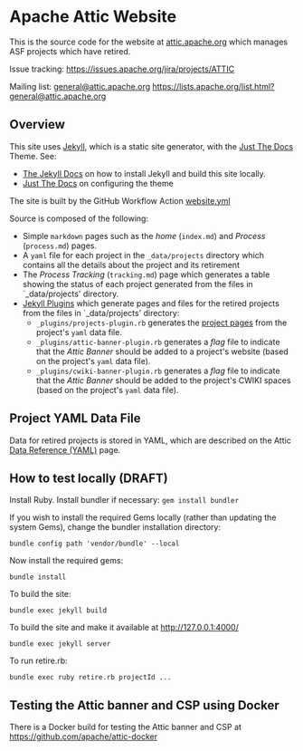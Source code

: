 <!--
#
# Licensed to the Apache Software Foundation (ASF) under one or more
# contributor license agreements.  See the NOTICE file distributed with
# this work for additional information regarding copyright ownership.
# The ASF licenses this file to You under the Apache License, Version 2.0
# (the "License"); you may not use this file except in compliance with
# the License.  You may obtain a copy of the License at
#
#     http://www.apache.org/licenses/LICENSE-2.0
#
# Unless required by applicable law or agreed to in writing, software
# distributed under the License is distributed on an "AS IS" BASIS,
# WITHOUT WARRANTIES OR CONDITIONS OF ANY KIND, either express or implied.
# See the License for the specific language governing permissions and
# limitations under the License.
#
-->

# Apache Attic Website

This is the source code for the website at [attic.apache.org](https://attic.apache.org)
which manages ASF projects which have retired.

Issue tracking: https://issues.apache.org/jira/projects/ATTIC

Mailing list: general@attic.apache.org https://lists.apache.org/list.html?general@attic.apache.org

## Overview

This site uses [Jekyll](https://github.com/jekyll/jekyll), which is a static site generator,
with the [Just The Docs](https://just-the-docs.github.io/just-the-docs/) Theme. See:
 - [The Jekyll Docs](https://jekyllrb.com/docs/) on how to install Jekyll and build this
site locally.
 - [Just The Docs](https://just-the-docs.github.io/just-the-docs/) on configuring the theme

The site is built by the GitHub Workflow Action [website.yml](https://github.com/apache/attic/blob/main/.github/workflows/website.yml)

Source is composed of the following:

  - Simple `markdown` pages such as the _home_ (`index.md`) and _Process_ (`process.md`) pages.
  - A `yaml` file for each project in the `_data/projects` directory which contains all the
    details about the project and its retirement
  - The _Process Tracking_ (`tracking.md`) page which generates a table showing the status of each
    project generated from the files in `_data/projects' directory.
  - [Jekyll Plugins](https://jekyllrb.com/docs/plugins/) which generate pages and files for the
    retired projects from the files in `_data/projects' directory:
    - `_plugins/projects-plugin.rb` generates the [project pages](https://attic.apache.org/projects/)
      from the project's `yaml` data file.
    - `_plugins/attic-banner-plugin.rb` generates a _flag_ file to indicate that the _Attic Banner_
      should be added to a project's website (based on the project's `yaml` data file).
    - `_plugins/cwiki-banner-plugin.rb` generates a _flag_ file to indicate that the _Attic Banner_
      should be added to the project's CWIKI spaces (based on the project's `yaml` data file).

## Project YAML Data File

Data for retired projects is stored in YAML, which are described on the Attic
[Data Reference (YAML)](https://attic.apache.org/data.html) page.

## How to test locally (DRAFT) ##

Install Ruby.
Install bundler if necessary: ```gem install bundler```

If you wish to install the required Gems locally (rather than updating the system Gems),
change the bundler installation directory:

```bundle config path 'vendor/bundle' --local```

Now install the required gems:

```bundle install```

To build the site:

```bundle exec jekyll build```

To build the site and make it available at http://127.0.0.1:4000/

```bundle exec jekyll server```

To run retire.rb:

```bundle exec ruby retire.rb projectId ...```

## Testing the Attic banner and CSP using Docker

There is a Docker build for testing the Attic banner and CSP at https://github.com/apache/attic-docker
